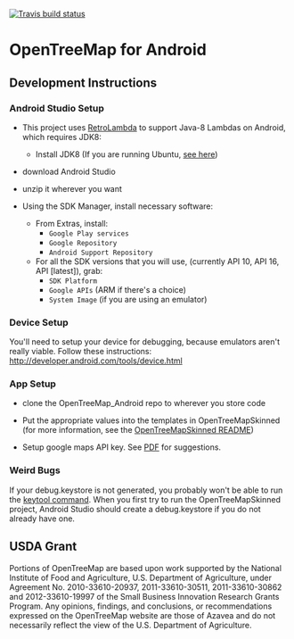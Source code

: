[![Travis build status](https://travis-ci.org/OpenTreeMap/OpenTreeMap-Android.png?branch=master)](https://travis-ci.org/OpenTreeMap/OpenTreeMap-Android
)

OpenTreeMap for Android
=======================

Development Instructions
------------------------

### Android Studio Setup

* This project uses [RetroLambda](https://github.com/evant/gradle-retrolambda) to support Java-8 Lambdas on Android, which requires JDK8:
  * Install JDK8 (If you are running Ubuntu, [see here](http://www.webupd8.org/2012/09/install-oracle-java-8-in-ubuntu-via-ppa.html))

* download Android Studio

* unzip it wherever you want

* Using the SDK Manager, install necessary software:
  * From Extras, install:
    * `Google Play services`
    * `Google Repository`
    * `Android Support Repository`
  * For all the SDK versions that you will use, (currently API 10, API 16, API [latest]), grab:
    * `SDK Platform`
    * `Google APIs` (ARM if there's a choice)
    * `System Image` (if you are using an emulator)

### Device Setup

You'll need to setup your device for debugging, because emulators aren't really viable.
Follow these instructions:
http://developer.android.com/tools/device.html

### App Setup

* clone the OpenTreeMap_Android repo to wherever you store code

* Put the appropriate values into the templates in OpenTreeMapSkinned (for more information, see the [OpenTreeMapSkinned README](OpenTreeMapSkinned/README.md))

* Setup google maps API key. See [PDF](https://github.com/OpenTreeMap/OpenTreeMap-Android/blob/9b67bd669825ac0d87f7799d5ad79695f08c95a7/howto.pdf) for suggestions.

### Weird Bugs

If your debug.keystore is not generated, you probably won't be able to run the [keytool command](https://developers.google.com/maps/documentation/android/start#obtain_a_google_maps_api_key). When you first try to run the OpenTreeMapSkinned project, Android Studio should create a debug.keystore if you do not already have one.

USDA Grant
---------------
Portions of OpenTreeMap are based upon work supported by the National Institute of Food and Agriculture, U.S. Department of Agriculture, under Agreement No. 2010-33610-20937, 2011-33610-30511, 2011-33610-30862 and 2012-33610-19997 of the Small Business Innovation Research Grants Program. Any opinions, findings, and conclusions, or recommendations expressed on the OpenTreeMap website are those of Azavea and do not necessarily reflect the view of the U.S. Department of Agriculture.
